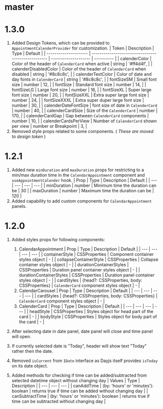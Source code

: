 # master

# 1.3.0

1. Added Design Tokens, which can be provided to `AppointmentCalenderProvider` for customization.
   | Token | Description | Type | Default |
   | --------------------- | --------------------------------------------------- | -------------------- | ---------- |
   | calenderColor | Color of the header of `CalenderCard` when active | string | '#ff4d4f', |
   | calenderDisabledColor | Color of the header of `CalenderCard` when disabled | string | '#8c8c8c', |
   | calenderTextColor | Color of date and day fonts in `CalenderCard` | string | '#8c8c8c', |
   | fontSizeSM | Small font size | number | 12, |
   | fontSize | Standard font size | number | 14, |
   | fontSizeLG | Large font size | number | 16, |
   | fontSizeXL | Super large font size | number | 20, |
   | fontSizeXXL | Extra super large font size | number | 24, |
   | fontSizeXXXL | Extra super duper large font size | number | 30, |
   | calenderDateFontSize | font size of date in `CalenderCard` | number | 40, |
   | calenderCardSize | Size of the `CalenderCard` | number | 170, |
   | calenderCardGap | Gap between `CalenderCard` components | number | 10, |
   | calenderCardsPerView | Number of `CalenderCard` shown per view | number or Breakpoint | 3, |
2. Removed style props related to some components. ( _These are moved to design token_ )

# 1.2.1

1. Added new `minDuration` and `maxDuration` props for restricting to a min/max duration time in the `CalendarAppointment` component and `useAppointmentCalender` hook.
   | Prop | Type | Description | Default |
   | --- | --- | --- | --- |
   | minDuration | number | Minimum time the duration can be | 30 |
   | maxDuration | number | Maximum time the duration can be | 120 |
2. Added capability to add custom components for `CalendarAppointment` panels.

# 1.2.0

1. Added styles props for following components:

   1. CalendarAppointment
      | Prop | Type | Description | Default |
      | --- | --- | --- | --- |
      | containerStyle | CSSProperties | Component container styles object | - |
      | collapseContainerStyle | CSSProperties | Collapse container styles object | - |
      | durationContainerStyles | CSSProperties | Duration panel container styles object | - |
      | durationContainerStyles | CSSProperties | Duration panel container styles object | - |
      | cardStyles | {head?: CSSProperties, body: CSSProperties} | `CalenderCard` component styles object | - |
   2. CalendarCarousel
      | Prop | Type | Description | Default |
      | --- | --- | --- | --- |
      | cardStyles | {head?: CSSProperties, body: CSSProperties} | `CalenderCard` component styles object | - |
   3. CalenderCard
      | Prop | Type | Description | Default |
      | --- | --- | --- | --- |
      | headStyle | CSSProperties | Styles object for head part of the card | - |
      | bodyStyle | CSSProperties | Styles object for body part of the card | - |

2. After selecting date in date panel, date panel will close and time panel will open.
3. If currently selected date is "Today", header will show text "Today" rather then the date.
4. Removed `isCurrent` from `IDate` interface as Dayjs itself provides `isToday` on its date object.
5. Added methods for checking if time can be added/subtracted from selected datetime object without changing day
   | Values | Type | Description |
   | --- | --- | --- |
   | canAddTime | (by: 'hours' or 'minutes'): boolean | returns true if time can be added without changing day |
   | canSubtractTime | (by: 'hours' or 'minutes'): boolean | returns true if time can be subtracted without changing day |
